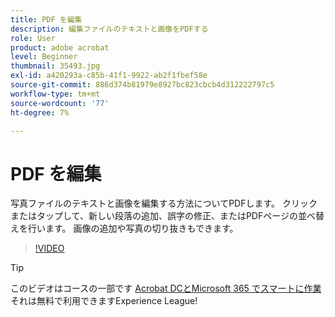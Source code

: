 ```yaml
---
title: PDF を編集
description: 編集ファイルのテキストと画像をPDFする
role: User
product: adobe acrobat
level: Beginner
thumbnail: 35493.jpg
exl-id: a420293a-c85b-41f1-9922-ab2f1fbef58e
source-git-commit: 886d374b81979e8927bc823cbcb4d312222797c5
workflow-type: tm+mt
source-wordcount: '77'
ht-degree: 7%

---
```


# PDF を編集

写真ファイルのテキストと画像を編集する方法についてPDFします。 クリックまたはタップして、新しい段落の追加、誤字の修正、またはPDFページの並べ替えを行います。 画像の追加や写真の切り抜きもできます。

>[!VIDEO](https://video.tv.adobe.com/v/35493?hidetitle=true)

>[!TIP]
>
>このビデオはコースの一部です [Acrobat DCとMicrosoft 365 でスマートに作業](https://experienceleague.adobe.com/?recommended=Acrobat-U-1-2021.microsoft365) それは無料で利用できますExperience League!
